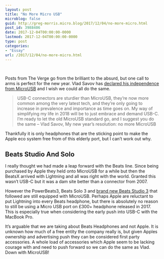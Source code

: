 ```yaml
---
layout: post
title: "No More Micro USB"
microblog: false
guid: http://greg-morris.micro.blog/2017/12/04/no-more-micro.html
post_id: 3988406
date: 2017-12-04T00:00:00-0000
lastmod: 2017-12-04T00:00:00-0000
type: post
categories:
- "Essay"
url: /2017/12/04/no-more-micro.html
---
```

<!--kg-card-begin: html--><p><!--kg-card-begin: html--><br />
Posts from The Verge go from the brilliant to the absurd, but one call to arms is perfect for the new year. Vlad Savov has <a href="https://www.theverge.com/circuitbreaker/2017/12/2/16727510/death-to-microusb">declared his independence from MicroUSB</a> and I wish we could all do the same.</p>
<blockquote><p>
USB-C connectors are sturdier than MicroUSB, they’re now more common among the very latest tech, and they’re only going to increase in prevalence and importance as time goes on. My way of simplifying my life in 2018 will be to just embrace and demand USB-C. I’m ready to let the old MicroUSB standard go, and I suggest you do the same – Vlad Savov, My new year’s resolution: no more MicroUSB
</p></blockquote>
<p>Thankfully it is only headphones that are the sticking point to make the Apple eco system free from of this elderly port, but I can’t work out why.</p>
<h2>Beats Studio And Solo</h2>
<p>I really thought we had made a leap forward with the Beats line. Since being purchased by Apple they held onto MicroUSB for a while but then the BeatsX arrived with Lightning and all was right with the world. Granted this wasn’t USB-C but it was a dam site better than a connector from 2007.</p>
<p>However the PowerBeats3, Beats Solo 3 and <a href="https://www.theverge.com/circuitbreaker/2017/9/5/16254778/beats-micro-usb-cables-while-apple-goes-usbc-lightning">brand new Beats Studio 3</a> that followed are still equipped with MicroUSB. Perhaps Apple are reluctant to put Lightning into every Beats headphone, but there is absolutely no reason to still be using a Micro USB port on £300+ headphone released in 2017. This is especially true when considering the early push into USB-C with the MacBook Pro.</p>
<p>It’s arguable that we are taking about Beats Headphones and not Apple. It is unknown how much of a free entity the company really is, but given Apples ownership and advertising push they can be considered first party accessories. A whole load of accessories which Apple seem to be lacking courage with and need to push forward so we can do the same as Vlad. Down with MicroUSB!<br />
<!--kg-card-end: html--></p>
<!--kg-card-end: html-->
